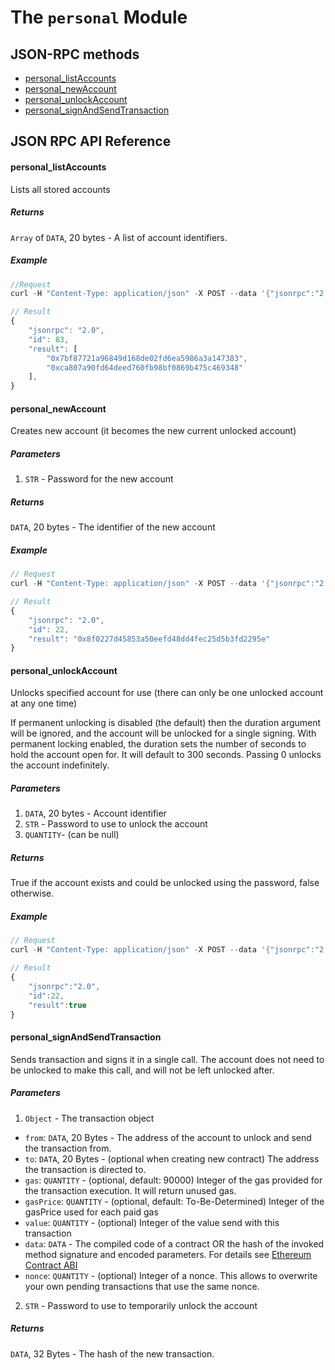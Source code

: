 # The `personal` Module

## JSON-RPC methods

* [personal_listAccounts](#personal_listaccounts)
* [personal_newAccount](#personal_newaccount)
* [personal_unlockAccount](#personal_unlockaccount)
* [personal_signAndSendTransaction](#personal_signandsendtransaction)

## JSON RPC API Reference

#### personal_listAccounts
Lists all stored accounts

##### Returns
`Array` of `DATA`, 20 bytes - A list of account identifiers.

##### Example
```js
//Request
curl -H "Content-Type: application/json" -X POST --data '{"jsonrpc":"2.0","method":"personal_listAccounts","params":[],"id":83}'

// Result
{
    "jsonrpc": "2.0",
    "id": 83,
    "result": [
        "0x7bf87721a96849d168de02fd6ea5986a3a147383",
        "0xca807a90fd64deed760fb98bf0869b475c469348"
    ],
}
```


#### personal_newAccount
Creates new account (it becomes the new current unlocked account)

##### Parameters
1. `STR` - Password for the new account

##### Returns

`DATA`, 20 bytes - The identifier of the new account

##### Example
```js
// Request
curl -H "Content-Type: application/json" -X POST --data '{"jsonrpc":"2.0","method":"personal_newAccount","params":["hunter2"],"id":22}' localhost:8545

// Result
{
    "jsonrpc": "2.0",
    "id": 22,
    "result": "0x8f0227d45853a50eefd48dd4fec25d5b3fd2295e"
}
```


#### personal_unlockAccount
Unlocks specified account for use (there can only be one unlocked account at any one time)

If permanent unlocking is disabled (the default) then the duration argument will be ignored, and the account will be unlocked for a single signing.
With permanent locking enabled, the duration sets the number of seconds to hold the account open for.  It will default to 300 seconds.  Passing 0 unlocks the account indefinitely.

##### Parameters
1. `DATA`, 20 bytes - Account identifier
2. `STR` - Password to use to unlock the account
3. `QUANTITY`- (can be null)

##### Returns
True if the account exists and could be unlocked using the password, false otherwise.

##### Example
```js
// Request
curl -H "Content-Type: application/json" -X POST --data '{"jsonrpc":"2.0","method":"personal_unlockAccount","params":["0xfc390d8a8ddb591b010fda52f4db4945742c3809","hunter2",null],"id": 22}' localhost:8545

// Result
{
    "jsonrpc":"2.0",
    "id":22,
    "result":true
}
```


#### personal_signAndSendTransaction
Sends transaction and signs it in a single call.  The account does not need to be unlocked to make this call, and will not be left unlocked after.

##### Parameters

1. `Object` - The transaction object
  - `from`: `DATA`, 20 Bytes - The address of the account to unlock and send the transaction from.
  - `to`: `DATA`, 20 Bytes - (optional when creating new contract) The address the transaction is directed to.
  - `gas`: `QUANTITY`  - (optional, default: 90000) Integer of the gas provided for the transaction execution. It will return unused gas.
  - `gasPrice`: `QUANTITY`  - (optional, default: To-Be-Determined) Integer of the gasPrice used for each paid gas
  - `value`: `QUANTITY`  - (optional) Integer of the value send with this transaction
  - `data`: `DATA`  - The compiled code of a contract OR the hash of the invoked method signature and encoded parameters. For details see [Ethereum Contract ABI](https://github.com/ethereum/wiki/wiki/Ethereum-Contract-ABI)
  - `nonce`: `QUANTITY`  - (optional) Integer of a nonce. This allows to overwrite your own pending transactions that use the same nonce.

2. `STR` - Password to use to temporarily unlock the account

##### Returns
`DATA`, 32 Bytes - The hash of the new transaction.
